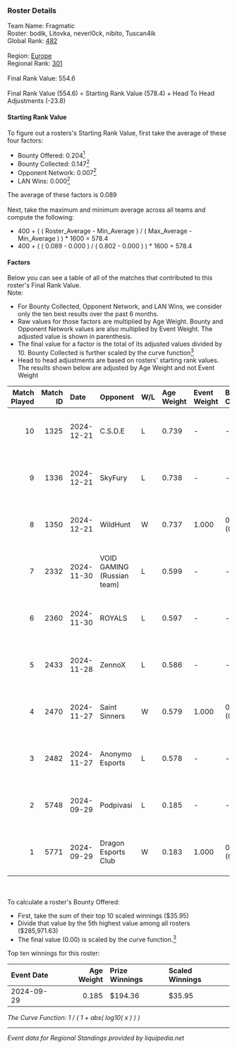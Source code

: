 ### Roster Details<br />
Team Name: Fragmatic<br />
Roster: bodik, Litovka, neverl0ck, nibito, Tuscan4ik<br />
Global Rank: [482](../../standings_global_2025_02_28.md)<br />
<br />
Region: [Europe]( ../../standings_europe_2025_02_28.md)<br />
Regional Rank: [301]( ../../standings_europe_2025_02_28.md)<br />
<br />
Final Rank Value:  554.6<br />
<br />
Final Rank Value (554.6) = Starting Rank Value (578.4) + Head To Head Adjustments (-23.8)<br />

#### Starting Rank Value<br />
To figure out a rosters's Starting Rank Value, first take the average of these four factors:<br />
- Bounty Offered: 0.204[<sup>1</sup>](#table2)
- Bounty Collected: 0.147[<sup>2</sup>](#table1)
- Opponent Network: 0.007[<sup>2</sup>](#table1)
- LAN Wins: 0.000[<sup>2</sup>](#table1)

The average of these factors is 0.089<br />
<br />
Next, take the maximum and minimum average across all teams and compute the following:<br />
- 400 + ( ( Roster_Average - Min_Average ) / ( Max_Average - Min_Average ) ) * 1600 = 578.4
- 400 + ( ( 0.089 - 0.000 ) / ( 0.802 - 0.000 ) ) * 1600 = 578.4


#### Factors<br />
Below you can see a table of all of the matches that contributed to this roster's Final Rank Value.<br />
Note:<br />

- For Bounty Collected, Opponent Network, and LAN Wins, we consider only the ten best results over the past 6 months.
- Raw values for those factors are multiplied by Age Weight. Bounty and Opponent Network values are also multiplied by Event Weight. The adjusted value is shown in parenthesis.
- The final value for a factor is the total of its adjusted values divided by 10. Bounty Collected is further scaled by the curve function[<sup>3</sup>](#curveFunction)
- Head to head adjustments are based on rosters' starting rank values. The results shown below are adjusted by Age Weight and not Event Weight
<span id="table1"></span><br />


| Match Played | Match ID | Date       | Opponent                   | W/L | Age Weight | Event Weight | Bounty Collected | Opponent Network | LAN Wins  | H2H Adj. | Roster                                       |
| -: | -: | :- | :- | :- | :- | :- | :- | :- | :- | -: | :- |
|           10 |     1325 | 2024-12-21 | C.S.D.E                    | L   | 0.739      | -            | -                | -                | -         |    -5.69 | bodik, Litovka, neverl0ck, nibito, Tuscan4ik |
|            9 |     1336 | 2024-12-21 | SkyFury                    | L   | 0.738      | -            | -                | -                | -         |    -6.46 | bodik, Litovka, neverl0ck, nibito, Tuscan4ik |
|            8 |     1350 | 2024-12-21 | WildHunt                   | W   | 0.737      | 1.000        | 0.000 (0.000)    | 0.037 (0.027)    | 0 (0.000) |     6.60 | bodik, Litovka, neverl0ck, nibito, Tuscan4ik |
|            7 |     2332 | 2024-11-30 | VOID GAMING (Russian team) | L   | 0.599      | -            | -                | -                | -         |   -12.20 | bodik, Litovka, t3zisswes, Tuscan4ik, xxlafy |
|            6 |     2360 | 2024-11-30 | ROYALS                     | L   | 0.597      | -            | -                | -                | -         |    -5.03 | bodik, Litovka, t3zisswes, Tuscan4ik, xxlafy |
|            5 |     2433 | 2024-11-28 | ZennoX                     | L   | 0.586      | -            | -                | -                | -         |    -6.94 | bodik, Litovka, t3zisswes, Tuscan4ik, xxlafy |
|            4 |     2470 | 2024-11-27 | Saint Sinners              | W   | 0.579      | 1.000        | 0.000 (0.000)    | 0.066 (0.038)    | 0 (0.000) |     7.17 | bodik, Litovka, t3zisswes, Tuscan4ik, xxlafy |
|            3 |     2482 | 2024-11-27 | Anonymo Esports            | L   | 0.578      | -            | -                | -                | -         |    -1.21 | bodik, Litovka, t3zisswes, Tuscan4ik, xxlafy |
|            2 |     5748 | 2024-09-29 | Podpivasi                  | L   | 0.185      | -            | -                | -                | -         |    -2.85 | bodik, Litovka, mattloo, shiny, Tuscan4ik    |
|            1 |     5771 | 2024-09-29 | Dragon Esports Club        | W   | 0.183      | 1.000        | 0.000 (0.000)    | 0.003 (0.000)    | 0 (0.000) |     2.82 | bodik, Litovka, mattloo, shiny, Tuscan4ik    |

<br />
<span id="table2"></span><br />
To calculate a roster's Bounty Offered:<br />

- First, take the sum of their top 10 scaled winnings ($35.95)
- Divide that value by the 5th highest value among all rosters ($285,971.63)
- The final value (0.00) is scaled by the curve function.[<sup>3</sup>](#curveFunction)

Top ten winnings for this roster:<br />

| Event Date | Age Weight | Prize Winnings | Scaled Winnings |
| :- | -: | :- | :- |
| 2024-09-29 |      0.185 | $194.36        | $35.95          |


<span id="curveFunction"></span>_The Curve Function: 1 / ( 1 + abs( log10( x ) ) )_<br />

---
_Event data for Regional Standings provided by liquipedia.net_<br />
